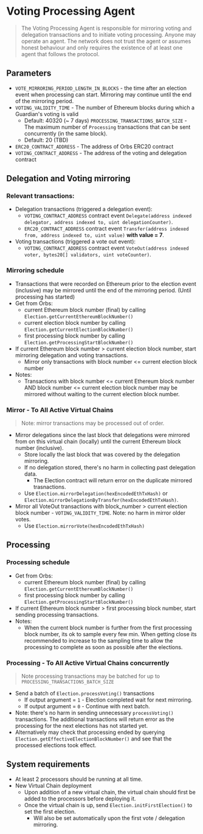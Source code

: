 # Voting Processing Agent 
> The Voting Processing Agent is responsible for mirroring voting and delegation transactions and to initiate voting processing. Anyone may operate an agent. The network does not trust the agent or assumes honest behaviour and only requires the existence of at least one agent that follows the protocol.

## Parameters
* `VOTE_MIRRORING_PERIOD_LENGTH_IN_BLOCKS` - the time after an election event when processing can start. Mirroring may continue until the end of the mirroring period.
* `VOTING_VALIDITY_TIME` - The number of Ethereum blocks during which a Guardian's voting is valid
  * Default: 40320 (~ 7 days)
`PROCESSING_TRANSACTIONS_BATCH_SIZE` - The maximum number of `Processing` transactions that can be sent concurrently (in the same block).
  * Default: 20 (TBD)
* `ERC20_CONTRACT_ADDRESS` - The address of Orbs ERC20 contract
* `VOTING_CONTRACT_ADDRESS` - The address of the voting and delegation contract

## Delegation and Voting mirroring

### Relevant transactions:
* Delegation transactions (triggered a delegation event): 
  * `VOTING_CONTRACT_ADDRESS` contract event `Delegate(address indexed delegator, address indexed to, uint delegationCounter)`.
  * `ERC20_CONTRACT_ADDRESS` contract event `Transfer(address indexed from, address indexed to, uint value)` **with value = 7**. 
* Voting transactions (triggered a vote out event):
  * `VOTING_CONTRACT_ADDRESS` contract event `VoteOut(address indexed voter, bytes20[] validators, uint voteCounter)`.

### Mirroring schedule 
* Transactions that were recorded on Ethereum prior to the election event (inclusive) may be mirrored until the end of the mirroring period. (Until processing has started)
* Get from Orbs:
  * current Ethereum block number (final) by calling `Election.getCurrentEthereumBlockNumber()`
  * current election block number by calling `Election.getCurrentElectionBlockNumber()`
  * first processing block number by calling `Election.getProcessingStartBlockNumber()`
* If current Ethereum block number > current election block number, start mirroring delegation and voting transactions.
  * Mirror only transactions with block number <= current election block number
* Notes: 
  * Transactions with block number <= current Ethereum block number AND block number <= current election block number may be mirrored without waiting to the current election block number.

### Mirror - **To All Active Virtual Chains**
> Note: mirror transactions may be processed out of order.
* Mirror delegations since the last block that delegations were mirrored from on this virtual chain (locally) until the current Ethereum block number (inclusive).
  * Store locally the last block that was covered by the delegation mirroring. 
  * If no delegation stored, there's no harm in collecting past delegation data.
    * The Election contract will return error on the duplicate mirrored trasnactions.
  * Use `Election.mirrorDelegation(hexEncodedEthTxHash)` or `Election.mirrorDelegationByTransfer(hexEncodedEthTxHash)`.
* Mirror all VoteOut transactions with block_number > current election block number - `VOTING_VALIDITY_TIME`. Note: no harm in mirror older votes.
  * Use `Election.mirrorVote(hexEncodedEthTxHash)`

## Processing

### Processing schedule 
* Get from Orbs:
  * current Ethereum block number (final) by calling `Election.getCurrentEthereumBlockNumber()`
  * first processing block number by calling `Election.getProcessingStartBlockNumber()`
* If current Ethereum block number > first processing block number, start sending processing transactions.
* Notes: 
  * When the current block number is further from the first processing block number, its ok to sample every few min. When getting close its recommended to increase to the sampling time to allow the processing to complete as soon as possible after the elections.
  
### Processing - **To All Active Virtual Chains concurrently** 
> Note processing transactions may be batched for up to `PROCESSING_TRANSACTIONS_BATCH_SIZE`
* Send a batch of `Election.processVoting()` transactions
  * If output argument = `1` - Election completed wait for next mirroring.
  * If output argument = `0` - Continue with next batch.
* Note: there's no harm in sending unnecessary `processVoting()` transactions. The additional transactions will return error as the processing for the next elections has not started yet.
* Alternatively may check that processing ended by querying `Election.getEffectiveElectionBlockNumber()` and see that the processed elections took effect.

## System requirements 
* At least 2 processors should be running at all time.
* New Virtual Chain deployment 
  * Upon addition of a new virtual chain, the virtual chain should first be added to the processors before deploying it.
  * Once the virtual chain is up, send `Election.initFirstElection()` to set the first election.
    * Will also be set automatically upon the first vote / delegation mirroring.


 

